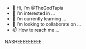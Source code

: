 - 👋 Hi, I’m @TheGodTapia
- 👀 I’m interested in ...
- 🌱 I’m currently learning ...
- 💞️ I’m looking to collaborate on ...
- 📫 How to reach me ...

<!---
TheGodTapia/TheGodTapia is a ✨ special ✨ repository because its `README.md` (this file) appears on your GitHub profile.
You can click the Preview link to take a look at your changes.
--->
NASHEEEEEEEEE
